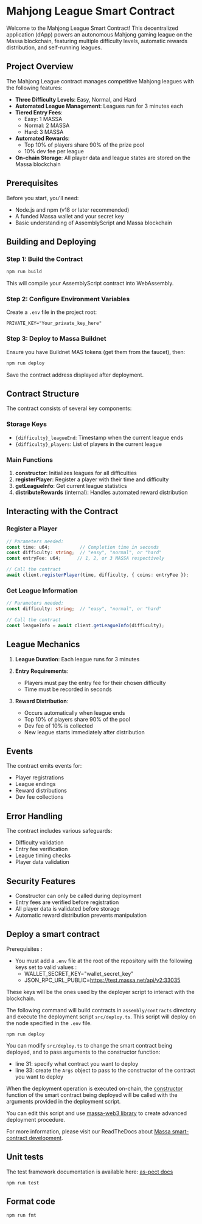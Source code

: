 # Mahjong League Smart Contract

Welcome to the Mahjong League Smart Contract! This decentralized application (dApp) powers an autonomous Mahjong gaming league on the Massa blockchain, featuring multiple difficulty levels, automatic rewards distribution, and self-running leagues.

## Project Overview

The Mahjong League contract manages competitive Mahjong leagues with the following features:

- **Three Difficulty Levels**: Easy, Normal, and Hard
- **Automated League Management**: Leagues run for 3 minutes each
- **Tiered Entry Fees**:
  - Easy: 1 MASSA
  - Normal: 2 MASSA
  - Hard: 3 MASSA
- **Automated Rewards**:
  - Top 10% of players share 90% of the prize pool
  - 10% dev fee per league
- **On-chain Storage**: All player data and league states are stored on the Massa blockchain

## Prerequisites

Before you start, you'll need:

- Node.js and npm (v18 or later recommended)
- A funded Massa wallet and your secret key
- Basic understanding of AssemblyScript and Massa blockchain

## Building and Deploying

### Step 1: Build the Contract

```bash
npm run build
```

This will compile your AssemblyScript contract into WebAssembly.

### Step 2: Configure Environment Variables

Create a `.env` file in the project root:

```env
PRIVATE_KEY="Your_private_key_here"
```

### Step 3: Deploy to Massa Buildnet

Ensure you have Buildnet MAS tokens (get them from the faucet), then:

```bash
npm run deploy
```

Save the contract address displayed after deployment.

## Contract Structure

The contract consists of several key components:

### Storage Keys
- `{difficulty}_leagueEnd`: Timestamp when the current league ends
- `{difficulty}_players`: List of players in the current league

### Main Functions

1. **constructor**: Initializes leagues for all difficulties
2. **registerPlayer**: Register a player with their time and difficulty
3. **getLeagueInfo**: Get current league statistics
4. **distributeRewards** (internal): Handles automated reward distribution

## Interacting with the Contract

### Register a Player

```typescript
// Parameters needed:
const time: u64;           // Completion time in seconds
const difficulty: string;  // "easy", "normal", or "hard"
const entryFee: u64;      // 1, 2, or 3 MASSA respectively

// Call the contract
await client.registerPlayer(time, difficulty, { coins: entryFee });
```

### Get League Information

```typescript
// Parameters needed:
const difficulty: string;  // "easy", "normal", or "hard"

// Call the contract
const leagueInfo = await client.getLeagueInfo(difficulty);
```

## League Mechanics

1. **League Duration**: Each league runs for 3 minutes
2. **Entry Requirements**:
   - Players must pay the entry fee for their chosen difficulty
   - Time must be recorded in seconds

3. **Reward Distribution**:
   - Occurs automatically when league ends
   - Top 10% of players share 90% of the pool
   - Dev fee of 10% is collected
   - New league starts immediately after distribution

## Events

The contract emits events for:
- Player registrations
- League endings
- Reward distributions
- Dev fee collections

## Error Handling

The contract includes various safeguards:
- Difficulty validation
- Entry fee verification
- League timing checks
- Player data validation

## Security Features

- Constructor can only be called during deployment
- Entry fees are verified before registration
- All player data is validated before storage
- Automatic reward distribution prevents manipulation

## Deploy a smart contract

Prerequisites :

- You must add a `.env` file at the root of the repository with the following keys set to valid values :
  - WALLET_SECRET_KEY="wallet_secret_key"
  - JSON_RPC_URL_PUBLIC=<https://test.massa.net/api/v2:33035>

These keys will be the ones used by the deployer script to interact with the blockchain.

The following command will build contracts in `assembly/contracts` directory and execute the deployment script
`src/deploy.ts`. This script will deploy on the node specified in the `.env` file.

```shell
npm run deploy
```

You can modify `src/deploy.ts` to change the smart contract being deployed, and to pass arguments to the constructor
function:

- line 31: specify what contract you want to deploy
- line 33: create the `Args` object to pass to the constructor of the contract you want to deploy

When the deployment operation is executed on-chain, the
[constructor](https://github.com/massalabs/massa-sc-toolkit/blob/main/packages/sc-project-initializer/commands/init/assembly/contracts/main.ts#L10)
function of the smart contract being deployed will
be called with the arguments provided in the deployment script.

You can edit this script and use [massa-web3 library](https://www.npmjs.com/package/@massalabs/massa-web3)
to create advanced deployment procedure.

For more information, please visit our ReadTheDocs about
[Massa smart-contract development](https://docs.massa.net/en/latest/web3-dev/smart-contracts.html).

## Unit tests

The test framework documentation is available here: [as-pect docs](https://as-pect.gitbook.io/as-pect)

```shell
npm run test
```

## Format code

```shell
npm run fmt
```

